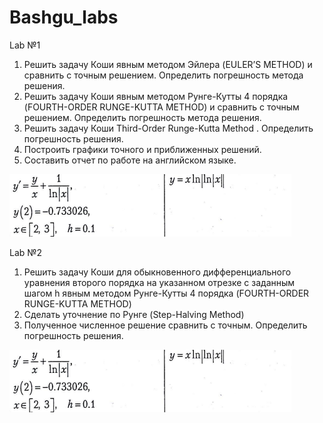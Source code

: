 # Bashgu_labs
Lab №1

1. Решить задачу Коши явным методом Эйлера (EULER’S METHOD) и
сравнить с точным решением. Определить погрешность метода
решения.
2. Решить задачу Коши явным методом Рунге-Кутты 4 порядка
(FOURTH-ORDER RUNGE-KUTTA METHOD) и сравнить с точным
решением. Определить погрешность метода решения.
3. Решить задачу Коши Third-Order Runge-Kutta Method . Определить погрешность
решения.
4. Построить графики точного и приближенных решений.
5. Составить отчет по работе на английском языке.

![Условие задачи и точное решение](lab_1.PNG)

Lab №2

1. Решить задачу Коши для обыкновенного дифференциального уравнения
второго порядка на указанном отрезке с заданным шагом h явным методом
Рунге-Кутты 4 порядка (FOURTH-ORDER RUNGE-KUTTA METHOD)
2. Сделать уточнение по Рунге (Step-Halving Method)
3. Полученное численное решение сравнить с точным. Определить погрешность
решения.

![Условие задачи и точное решение](lab_1.PNG)
